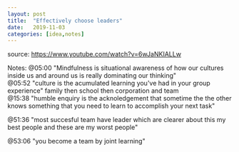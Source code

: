 ```yaml
---
layout: post
title:  "Effectively choose leaders"
date:   2019-11-03
categories: [idea,notes]
---
```


source: https://www.youtube.com/watch?v=6wJaNKIALLw

Notes:
@05:00 "Mindfulness is situational awareness of how our cultures inside us and around us is really dominating our thinking"    
@05:52 "culture is the acumulated learning you've had in your group experience" family then school then corporation and team    
@15:38 "humble enquiry is the acknoledgement that sometime the the other knows something that you need to learn to accomplish your next task"  

@51:36 "most succesful team have leader which are clearer about this my best people and these are my worst people"   

@53:06 "you become a team by joint learning"
